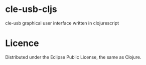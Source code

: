 cle-usb-cljs
============

cle-usb graphical user interface written in clojurescript

Licence
=======

Distributed under the Eclipse Public License, the same as Clojure.